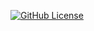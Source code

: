 [![GitHub License](https://img.shields.io/github/license/starichkov/articles?style=for-the-badge)](https://github.com/starichkov/articles/blob/main/LICENSE.md)
